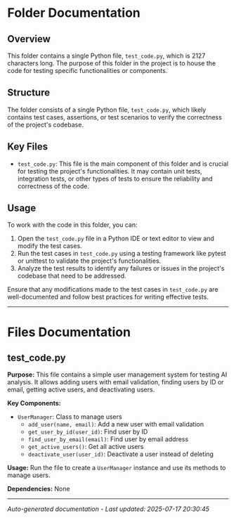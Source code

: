 # Folder Documentation

## Overview
This folder contains a single Python file, `test_code.py`, which is 2127 characters long. The purpose of this folder in the project is to house the code for testing specific functionalities or components.

## Structure
The folder consists of a single Python file, `test_code.py`, which likely contains test cases, assertions, or test scenarios to verify the correctness of the project's codebase.

## Key Files
- `test_code.py`: This file is the main component of this folder and is crucial for testing the project's functionalities. It may contain unit tests, integration tests, or other types of tests to ensure the reliability and correctness of the code.

## Usage
To work with the code in this folder, you can:
1. Open the `test_code.py` file in a Python IDE or text editor to view and modify the test cases.
2. Run the test cases in `test_code.py` using a testing framework like pytest or unittest to validate the project's functionalities.
3. Analyze the test results to identify any failures or issues in the project's codebase that need to be addressed.

Ensure that any modifications made to the test cases in `test_code.py` are well-documented and follow best practices for writing effective tests.

---

# Files Documentation

## test_code.py

**Purpose:** This file contains a simple user management system for testing AI analysis. It allows adding users with email validation, finding users by ID or email, getting active users, and deactivating users.

**Key Components:**
- `UserManager`: Class to manage users
  - `add_user(name, email)`: Add a new user with email validation
  - `get_user_by_id(user_id)`: Find user by ID
  - `find_user_by_email(email)`: Find user by email address
  - `get_active_users()`: Get all active users
  - `deactivate_user(user_id)`: Deactivate a user instead of deleting

**Usage:** Run the file to create a `UserManager` instance and use its methods to manage users.

**Dependencies:** None

---
*Auto-generated documentation - Last updated: 2025-07-17 20:30:45*
